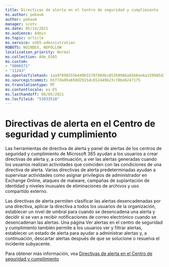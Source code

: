 ```yaml
---
title: Directivas de alerta en el Centro de seguridad y cumplimiento
ms.author: pebaum
author: pebaum
manager: scotv
ms.date: 05/14/2021
ms.audience: Admin
ms.topic: article
ms.service: o365-administration
ROBOTS: NOINDEX, NOFOLLOW
localization_priority: Normal
ms.collection: Adm_O365
ms.custom:
- "9006571"
- "11243"
ms.openlocfilehash: 1aa9f898555b440b55707889bc85358986a6568ee6a159985d2e60041cff7750
ms.sourcegitcommit: b5f7da89a650d2915dc652449623c78be6247175
ms.translationtype: MT
ms.contentlocale: es-ES
ms.lasthandoff: 08/05/2021
ms.locfileid: "53933518"
---
```

# <a name="alert-policies-in-the-security-and-compliance-center"></a>Directivas de alerta en el Centro de seguridad y cumplimiento

Las herramientas de directiva de alerta y panel de alertas de los centros de seguridad y cumplimiento de Microsoft 365 ayudan a los usuarios a crear directivas de alerta y, a continuación, a ver las alertas generadas cuando los usuarios realizan actividades que coinciden con las condiciones de una directiva de alerta. Varias directivas de alerta predeterminadas ayudan a supervisar actividades como asignar privilegios de administrador en Exchange Online, ataques de malware, campañas de suplantación de identidad y niveles inusuales de eliminaciones de archivos y uso compartido externo.

Las directivas de alerta permiten clasificar las alertas desencadenadas por una directiva, aplicar la directiva a todos los usuarios de la organización, establecer un nivel de umbral para cuando se desencadena una alerta y decidir si se van a recibir notificaciones de correo electrónico cuando se desencadenan las alertas. Una página Ver alertas en el centro de seguridad y cumplimiento también permite a los usuarios ver y filtrar alertas, establecer un estado de alerta para ayudar a administrar alertas y, a continuación, descartar alertas después de que se solucione o resuelva el incidente subyacente.

Para obtener más información, vea [Directivas de alerta en el Centro de seguridad y cumplimiento](/microsoft-365/compliance/alert-policies)